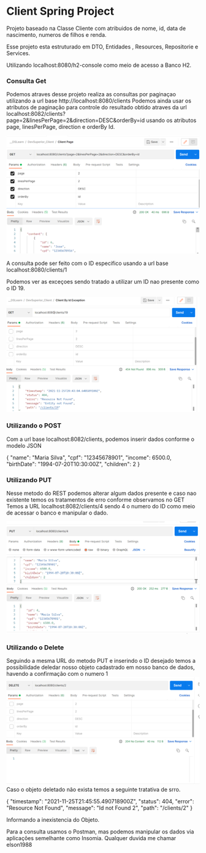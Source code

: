 # Client Spring Project

 Projeto baseado na Classe Cliente com atribuidos de nome, id, data de nascimento, numeros de filhos e renda.
 
 Esse projeto esta estruturado em DTO, Entidades , Resources, Repositorie e Services.

 Utilizando localhost:8080/h2-console como meio de acesso a Banco H2.
 
### Consulta Get

 Podemos atraves desse projeto realiza as consultas por paginaçao utilizando a url base
 http://localhost:8080/clients
 Podemos ainda usar os atributos de paginação para controle do resultado obtido atraves da url
 localhost:8082/clients?page=2&linesPerPage=2&direction=DESC&orderBy=id
 usando os atributos page, linesPerPage, direction e orderBy Id.

![img_1.png](img_1.png)

 A consulta pode ser feito com o ID especifico usando a url base
 localhost:8080/clients/1

 Podemos ver as exceçoes sendo tratado a utilizar um ID nao presente como o ID 19.

![img.png](img.png)


### Utilizando o POST

Com a url base localhost:8082/clients, podemos inserir dados conforme o modelo JSON

{
"name": "Maria Silva",
"cpf": "12345678901",
"income": 6500.0,
"birthDate": "1994-07-20T10:30:00Z",
"children": 2
}

### Utilizando PUT

Nesse metodo do REST podemos alterar algum dados presente e caso nao existente temos os tratamentos de erro conforme observamos no GET
Temos a URL localhost:8082/clients/4 sendo 4 o numero do ID como meio de acessar o banco e manipular o dado.

![img_3.png](img_3.png)

### Utilizando o Delete

Seguindo a mesma URL do metodo PUT e inserindo o ID desejado temos a possibilidade deledar nosso objeto cadastrado em nosso banco de dados, havendo a confirmação com o numero 1
![img_4.png](img_4.png)
Caso o objeto deletado não exista temos a seguinte tratativa de srro.

{
"timestamp": "2021-11-25T21:45:55.490718900Z",
"status": 404,
"error": "Resource Not Found",
"message": "Id not Found 2",
"path": "/clients/2"
}

Informando a inexistencia do Objeto.

Para a consulta usamos o Postman, mas podemos manipular os dados via aplicações semelhante como Insomia.
Qualquer duvida me chamar elson1988